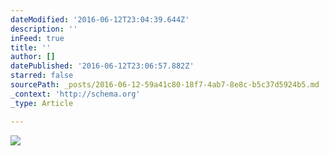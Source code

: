 ```yaml
---
dateModified: '2016-06-12T23:04:39.644Z'
description: ''
inFeed: true
title: ''
author: []
datePublished: '2016-06-12T23:06:57.882Z'
starred: false
sourcePath: _posts/2016-06-12-59a41c80-18f7-4ab7-8e8c-b5c37d5924b5.md
_context: 'http://schema.org'
_type: Article

---
```

![](https://the-grid-user-content.s3-us-west-2.amazonaws.com/e61209a6-4379-4ad3-aa33-f5d2c0a5fdbd.jpg)